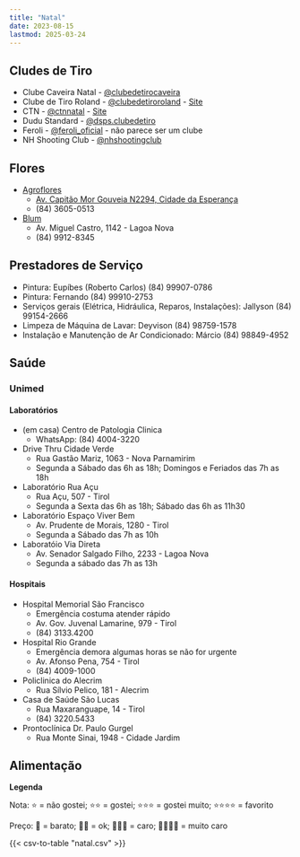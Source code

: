 ```yaml
---
title: "Natal"
date: 2023-08-15
lastmod: 2025-03-24
---
```


## Cludes de Tiro
- Clube Caveira Natal - [@clubedetirocaveira](https://www.instagram.com/clubedetirocaveira/)
- Clube de Tiro Roland - [@clubedetiroroland](https://www.instagram.com/clubedetiroroland/) - [Site](https://clubedetiroroland.com.br/)
- CTN - [@ctnnatal](https://www.instagram.com/ctnnatal/) - [Site](https://ctnnatal.com.br/)
- Dudu Standard - [@dsps.clubedetiro](https://www.instagram.com/dsps.clubedetiro/)
- Feroli - [@feroli_oficial](https://www.instagram.com/feroli_oficial/) - não parece ser um clube
- NH Shooting Club - [@nhshootingclub](https://www.instagram.com/nhshootingclub/)

## Flores
- [Agroflores](https://www.agroflores.com.br/)
	- [Av. Capitão Mor Gouveia N2294, Cidade da Esperança](https://maps.app.goo.gl/heA3XoeLj5dDHAJJ6)
	- (84) 3605-0513
- [Blum](https://universoblum.com/)
	- Av. Miguel Castro, 1142 - Lagoa Nova
	- (84) 9912-8345

## Prestadores de Serviço
- Pintura: Eupíbes (Roberto Carlos) (84) 99907-0786
- Pintura: Fernando (84) 99910-2753
- Serviços gerais (Elétrica, Hidráulica, Reparos, Instalações): Jallyson (84) 99154-2666
- Limpeza de Máquina de Lavar: Deyvison (84) 98759-1578
- Instalação e Manutenção de Ar Condicionado: Márcio (84) 98849-4952

## Saúde
### Unimed
#### Laboratórios
- (em casa) Centro de Patologia Clinica
    - WhatsApp: (84) 4004-3220
- Drive Thru Cidade Verde
	- Rua Gastão Mariz, 1063 - Nova Parnamirim
	- Segunda a Sábado das 6h as 18h; Domingos e Feriados das 7h as 18h
- Laboratório Rua Açu
	- Rua Açu, 507 - Tirol
	- Segunda a Sexta das 6h as 18h; Sábado das 6h as 11h30
- Laboratório Espaço Viver Bem
	- Av. Prudente de Morais, 1280 - Tirol
	- Segunda a Sábado das 7h as 10h
- Laboratóio Via Direta
	- Av. Senador Salgado Filho, 2233 - Lagoa Nova
	- Segunda a sábado das 7h as 13h
#### Hospitais
- Hospital Memorial São Francisco
	- Emergência costuma atender rápido
	- Av. Gov. Juvenal Lamarine, 979 - Tirol
	- (84) 3133.4200
- Hospital Rio Grande
	- Emergência demora algumas horas se não for urgente
	- Av. Afonso Pena, 754 - Tirol
	- (84) 4009-1000
- Policlinica do Alecrim
	- Rua Sílvio Pelico, 181 - Alecrim
- Casa de Saúde São Lucas
	- Rua Maxaranguape, 14 - Tirol
	- (84) 3220.5433
- Prontoclínica Dr. Paulo Gurgel
	- Rua Monte Sinai, 1948 - Cidade Jardim


## Alimentação

**Legenda**

Nota: ⭐️ = não gostei; ⭐️⭐️ = gostei; ⭐️⭐️⭐️ = gostei muito; ⭐️⭐️⭐️⭐️ = favorito

Preço: 💸 = barato; 💸💸 = ok; 💸💸💸 = caro; 💸💸💸💸 = muito caro

{{< csv-to-table "natal.csv" >}}
